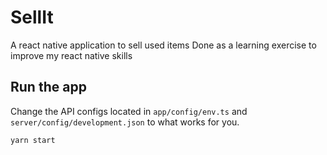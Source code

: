 # SellIt

A react native application to sell used items
Done as a learning exercise to improve my react native skills

## Run the app
Change the API configs located in `app/config/env.ts` and `server/config/development.json` to what works for you.

```
yarn start
```
